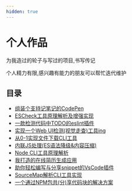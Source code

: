 ```yaml
---
hidden: true
---
```

# 个人作品
为我造过的轮子与写过的项目,书写传记

个人精力有限,感兴趣有能力的朋友可以帮忙迭代维护

## 目录
* [组装个支持记笔记的CodePen](./codeNote.md)
* [ESCheck工具原理解析及增强实现](./escheck.md)
* [一款检测代码中TODO的eslint插件](./eslint-plugin-todo-ddl.md)
* [实现一个Web UI检测(视觉走查)工具ing](./ewuit.md)
* [从0-1实现文件下载CLI工具](./fs-cli.md)
* [内联JS处理(ES语法降级&内容压缩)](./html-inline-js-transform.md)
* [Node CLI工具原理解析](./node-cli.md)
* [我打造的在线简历生成应用](./online-resume.md)
* [助你轻松编写与分享snippet的VsCode插件](./share-snippets.md)
* [SourceMap解析CLI工具实现](./sm-cli.md)
* [一个通过NPM包共(分)享代码块的解决方案](./snippets.md)
